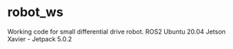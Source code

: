 # robot_ws

Working code for small differential drive robot.
ROS2
Ubuntu 20.04
Jetson Xavier - Jetpack 5.0.2
